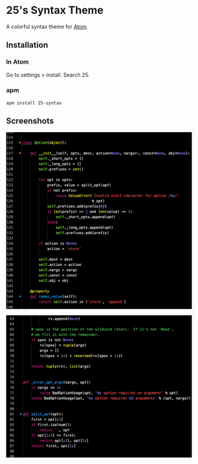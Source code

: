 # 25's Syntax Theme
A colorful syntax theme for [Atom](https://atom.io).
## Installation
### In Atom
Go to settings > install. Search 25.
### apm
```
apm install 25-syntax
```
## Screenshots
![screenshot 1](https://github.com/WHQ25/25-syntax/blob/master/screenshots/screenshot_1.jpg)

![screenshot 2](https://github.com/WHQ25/25-syntax/blob/master/screenshots/screenshot_2.jpg)
